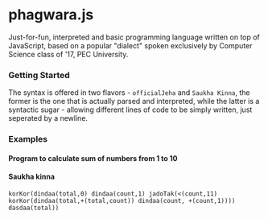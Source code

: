 # phagwara.js
Just-for-fun, interpreted and basic programming language written on top of JavaScript, based on a popular "dialect" spoken exclusively by Computer Science class of '17, PEC University.

### Getting Started
The syntax is offered in two flavors - `officialJeha` and `Saukha Kinna`, the former is the one that is actually parsed and interpreted, while the latter is a syntactic sugar - allowing different lines of code to be simply written, just seperated by a newline.

### Examples
#### Program to calculate sum of numbers from 1 to 10

#### Saukha kinna

`korKor(dindaa(total,0)
dindaa(count,1)
jadoTak(<(count,11)
korKor(dindaa(total,+(total,count))
dindaa(count, +(count,1))))
dasdaa(total))`
